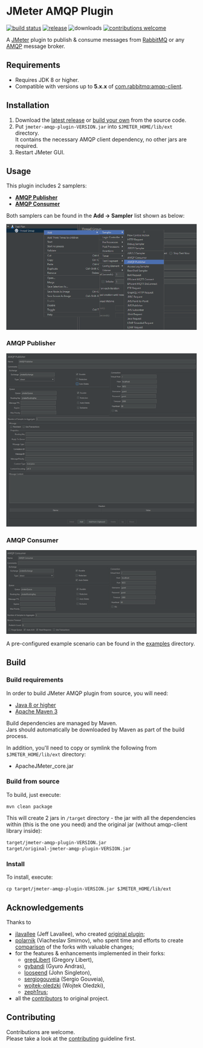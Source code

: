 # JMeter AMQP Plugin

[![build status](https://img.shields.io/github/workflow/status/aliesbelik/jmeter-amqp-plugin/CI?label=build&color=18BA91&style=flat-square)](https://github.com/aliesbelik/jmeter-amqp-plugin/actions/workflows/maven.yml)
[![release](https://img.shields.io/github/v/release/aliesbelik/jmeter-amqp-plugin?label=release&color=18BA91&style=flat-square)](https://github.com/aliesbelik/jmeter-amqp-plugin/releases/latest)
![downloads](https://img.shields.io/github/downloads/aliesbelik/jmeter-amqp-plugin/total?color=18BA91&style=flat-square)
[![contributions welcome](https://img.shields.io/badge/contributions-welcome-brightgreen.svg?color=18BA91&style=flat-square)](CONTRIBUTING.md)

A [JMeter](http://jmeter.apache.org/) plugin to publish & consume messages from [RabbitMQ](http://www.rabbitmq.com/)
or any [AMQP](http://www.amqp.org/) message broker.

## Requirements

  - Requires JDK 8 or higher.
  - Compatible with versions up to **5.x.x** of [com.rabbitmq:amqp-client](https://github.com/rabbitmq/rabbitmq-java-client).

## Installation

1. Download the [latest release](https://github.com/aliesbelik/jmeter-amqp-plugin/releases/latest) or
[build your own](#build) from the source code.
2. Put `jmeter-amqp-plugin-VERSION.jar` into `$JMETER_HOME/lib/ext` directory.\
It contains the necessary AMQP client dependency, no other jars are required.
3. Restart JMeter GUI.

## Usage

This plugin includes 2 samplers:

  - [**AMQP Publisher**](#amqp-publisher)
  - [**AMQP Consumer**](#amqp-consumer)

Both samplers can be found in the **Add -> Sampler** list shown as below:

![amqp-plugin-samplers](docs/images/amqp-plugin-samplers.png)

### AMQP Publisher

![amqp-publisher](docs/images/amqp-publisher.png)

### AMQP Consumer

![amqp-consumer](docs/images/amqp-consumer.png)

A pre-configured example scenario can be found in the [examples](docs/examples) directory.

## Build

### Build requirements

In order to build JMeter AMQP plugin from source, you will need:

  - [Java 8 or higher](https://www.oracle.com/downloads/)
  - [Apache Maven 3](https://maven.apache.org/)

Build dependencies are managed by Maven.\
Jars should automatically be downloaded by Maven as part of the build process.

In addition, you'll need to copy or symlink the following from `$JMETER_HOME/lib/ext` directory:

  - ApacheJMeter_core.jar

### Build from source

To build, just execute:

```
mvn clean package
```

This will create 2 jars in `/target` directory - the jar with all the dependencies within
(this is the one you need) and the original jar (without amqp-client library inside):

```
target/jmeter-amqp-plugin-VERSION.jar
target/original-jmeter-amqp-plugin-VERSION.jar
```

### Install

To install, execute:

```
cp target/jmeter-amqp-plugin-VERSION.jar $JMETER_HOME/lib/ext
```

## Acknowledgements

Thanks to

  - [jlavallee](https://github.com/jlavallee) (Jeff Lavallee), who created [original plugin](https://github.com/jlavallee/JMeter-Rabbit-AMQP);
  - [polarnik](https://github.com/polarnik) (Viacheslav Smirnov), who spent time and efforts to create
[comparison](https://github.com/polarnik/JMeter-Rabbit-AMQP-info) of the forks with valuable changes;
  - for the features & enhancements implemented in their forks:
    - [gregLibert](https://github.com/gregLibert/JMeter-Rabbit-AMQP) (Gregory Libert),
    - [gybandi](https://github.com/gybandi/JMeter-Rabbit-AMQP) (Gyuro Andras),
    - [looseend](https://github.com/looseend/JMeter-Rabbit-AMQP) (John Singleton),
    - [sergiogouveia](https://github.com/sergiogouveia/JMeter-Rabbit-AMQP) (Sergio Gouveia),
    - [wojtek-oledzki](https://github.com/voytek-solutions/JMeter-Rabbit-AMQP) (Wojtek Oledzki),
    - [zeph1rus](https://github.com/zeph1rus/JMeter-Rabbit-AMQP);
  - all the [contributors](https://github.com/jlavallee/JMeter-Rabbit-AMQP/graphs/contributors) to original project.

## Contributing

Contributions are welcome.\
Please take a look at the [contributing](CONTRIBUTING.md) guideline first.
